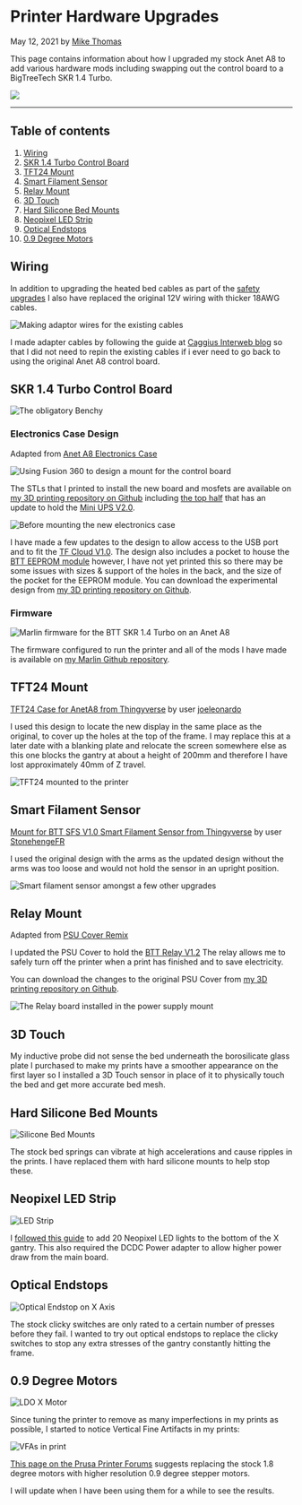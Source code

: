 # Printer Hardware Upgrades

May 12, 2021 by [Mike Thomas](https://github.com/mikepthomas)

This page contains information about how I upgraded my stock Anet A8 to add various hardware mods including swapping out the control board to a BigTreeTech SKR 1.4 Turbo.

![](https://github.com/mikepthomas/mikepthomas.github.io/raw/develop/src/img/printer-hardware-upgrades/skr-upgrade-hero.jpg)

---

## Table of contents

1. [Wiring](#wiring)
2. [SKR 1.4 Turbo Control Board](#skr-1-4-turbo-control-board)
3. [TFT24 Mount](#tft24-mount)
4. [Smart Filament Sensor](#smart-filament-sensor)
5. [Relay Mount](#relay-mount)
6. [3D Touch](#3d-touch)
7. [Hard Silicone Bed Mounts](#hard-silicone-bed-mounts)
8. [Neopixel LED Strip](#neopixel-led-strip)
9. [Optical Endstops](#optical-endstops)
10. [0.9 Degree Motors](#0-9-degree-motors)

## Wiring

In addition to upgrading the heated bed cables as part of the [safety upgrades](printer.md#safety-upgrades) I also have replaced the original 12V wiring with thicker 18AWG cables.

![Making adaptor wires for the existing cables](https://github.com/mikepthomas/mikepthomas.github.io/raw/develop/src/img/printer-hardware-upgrades/wiring.jpg)

I made adapter cables by following the guide at [Caggius Interweb blog](https://caggius.wordpress.com/anet-a8-rewiring-for-skr1-3/) so that I did not need to repin the existing cables if i ever need to go back to using the original Anet A8 control board.

## SKR 1.4 Turbo Control Board

![The obligatory Benchy](https://github.com/mikepthomas/mikepthomas.github.io/raw/develop/src/img/printer-hardware-upgrades/benchy.jpg)

### Electronics Case Design

Adapted from [Anet A8 Electronics Case](printer-printed-upgrades.md#anet-a8-electronics-case)

![Using Fusion 360 to design a mount for the control board](https://github.com/mikepthomas/mikepthomas.github.io/raw/develop/src/img/printer-hardware-upgrades/design.jpg)

The STLs that I printed to install the new board and mosfets are available on [my 3D printing repository on Github](<https://github.com/mikepthomas/3dprinting/blob/main/Designs/Anet%20A8%20Electronics%20Case/Anet%20A8%20Electronics%20Case%20(No%20Access%20Holes).stl>) including [the top half](https://github.com/mikepthomas/3dprinting/blob/main/Designs/Anet%20A8%20Electronics%20Case/Anet%20A8%20Electronics%20Case%20Top.stl) that has an update to hold the [Mini UPS V2.0](<https://github.com/bigtreetech/BIGTREETECH-MINI-UPS-V2.0/blob/master/miniUPS_V2.0%20(12V)/MINI%20UPS%20V2.0%20user%20manual-2019-11-29.pdf>).

![Before mounting the new electronics case](https://github.com/mikepthomas/mikepthomas.github.io/raw/develop/src/img/printer-hardware-upgrades/electronics-case.jpg)

I have made a few updates to the design to allow access to the USB port and to fit the [TF Cloud V1.0](https://github.com/bigtreetech/BTT-SD-TF-Cloud-V1.0/blob/master/BTT%20SD%26TF%20Cloud%20V1.0%20Instruction.pdf).
The design also includes a pocket to house the [BTT EEPROM module](https://github.com/bigtreetech/BTT-Expansion-module/blob/master/BTT%20EEPROM/BTT%20EEPROM%20V1.0User%20Manual.pdf) however, I have not yet printed this so there may be some issues with sizes & support of the holes in the back, and the size of the pocket for the EEPROM module.
You can download the experimental design from [my 3D printing repository on Github](<https://github.com/mikepthomas/3dprinting/blob/main/Designs/Anet%20A8%20Electronics%20Case/Anet%20A8%20Electronics%20Case%20(With%20Access%20Holes).stl>).

### Firmware

![Marlin firmware for the BTT SKR 1.4 Turbo on an Anet A8](https://github.com/mikepthomas/mikepthomas.github.io/raw/develop/src/img/printer-hardware-upgrades/firmware.jpg)

The firmware configured to run the printer and all of the mods I have made is available on [my Marlin Github repository](https://github.com/mikepthomas/Marlin/tree/bugfix-2.0.x-Anet-SKR-1.4-Turbo).

## TFT24 Mount

[TFT24 Case for AnetA8 from Thingyverse](https://www.thingiverse.com/thing:4651132) by user [joeleonardo](https://www.thingiverse.com/joeleonardo)

I used this design to locate the new display in the same place as the original, to cover up the holes at the top of the frame. I may replace this at a later date with a blanking plate and relocate the screen somewhere else as this one blocks the gantry at about a height of 200mm and therefore I have lost approximately 40mm of Z travel.

![TFT24 mounted to the printer](https://github.com/mikepthomas/mikepthomas.github.io/raw/develop/src/img/printer-hardware-upgrades/tft-mount.jpg)

## Smart Filament Sensor

[Mount for BTT SFS V1.0 Smart Filament Sensor from Thingyverse](https://www.thingiverse.com/thing:4640216) by user [StonehengeFR](https://www.thingiverse.com/StonehengeFR)

I used the original design with the arms as the updated design without the arms was too loose and would not hold the sensor in an upright position.

![Smart filament sensor amongst a few other upgrades](https://github.com/mikepthomas/mikepthomas.github.io/raw/develop/src/img/printer-hardware-upgrades/smart-filament-sensor.jpg)

## Relay Mount

Adapted from [PSU Cover Remix](printer-printed-upgrades.md#psu-cover-remix)

I updated the PSU Cover to hold the [BTT Relay V1.2](https://github.com/bigtreetech/BIGTREETECH-Relay-V1.2/blob/master/BIGTREETECH%20Relay%20V1.2/BIGTREETECH%20Relay%20V1.2/Relay%20V1.2-Operating%20Instruction.pdf) The relay allows me to safely turn off the printer when a print has finished and to save electricity.

You can download the changes to the original PSU Cover from [my 3D printing repository on Github](https://github.com/mikepthomas/3dprinting/blob/main/Designs/Anet%20A8%20Relay%20Mount%20/Anet%20A8%20Relay%20Mount.stl).

![The Relay board installed in the power supply mount](https://github.com/mikepthomas/mikepthomas.github.io/raw/develop/src/img/printer-hardware-upgrades/relay-mount.jpg)

## 3D Touch

My inductive probe did not sense the bed underneath the borosilicate glass plate I purchased to make my prints have a smoother appearance on the first layer so I installed a 3D Touch sensor in place of it to physically touch the bed and get more accurate bed mesh.

## Hard Silicone Bed Mounts

![Silicone Bed Mounts](https://github.com/mikepthomas/mikepthomas.github.io/raw/develop/src/img/printer-hardware-upgrades/silicone-bed-mounts.jpg)

The stock bed springs can vibrate at high accelerations and cause ripples in the prints. I have replaced them with hard silicone mounts to help stop these.

## Neopixel LED Strip

![LED Strip](https://github.com/mikepthomas/mikepthomas.github.io/raw/develop/src/img/printer-hardware-upgrades/led-strip.jpg)

I [followed this guide](https://www.makenprint.uk/3d-printing/3d-printing-guides/skr-v1-4-adding-neopixel-leds/) to add 20 Neopixel LED lights to the bottom of the X gantry. This also required the DCDC Power adapter to allow higher power draw from the main board. 

## Optical Endstops

![Optical Endstop on X Axis](https://github.com/mikepthomas/mikepthomas.github.io/raw/develop/src/img/printer-hardware-upgrades/optical-endstop.jpg)

The stock clicky switches are only rated to a certain number of presses before they fail. I wanted to try out optical endstops to replace the clicky switches to stop any extra stresses of the gantry constantly hitting the frame.

## 0.9 Degree Motors

![LDO X Motor](https://github.com/mikepthomas/mikepthomas.github.io/raw/develop/src/img/printer-hardware-upgrades/ldo-motor-installed.jpg)

Since tuning the printer to remove as many imperfections in my prints as possible, I started to notice Vertical Fine Artifacts in my prints: 

![VFAs in print](https://github.com/mikepthomas/mikepthomas.github.io/raw/develop/src/img/printer-hardware-upgrades/vfas-in-print.jpg)

[This page on the Prusa Printer Forums](https://forum.prusaprinters.org/forum/original-prusa-i3-mk3s-mk3-user-mods-octoprint-enclosures-nozzles/stepper-motor-upgrades-to-eliminate-vfa-s-vertical-fine-artifacts/) suggests replacing the stock 1.8 degree motors with higher resolution 0.9 degree stepper motors.

I will update when I have been using them for a while to see the results.
